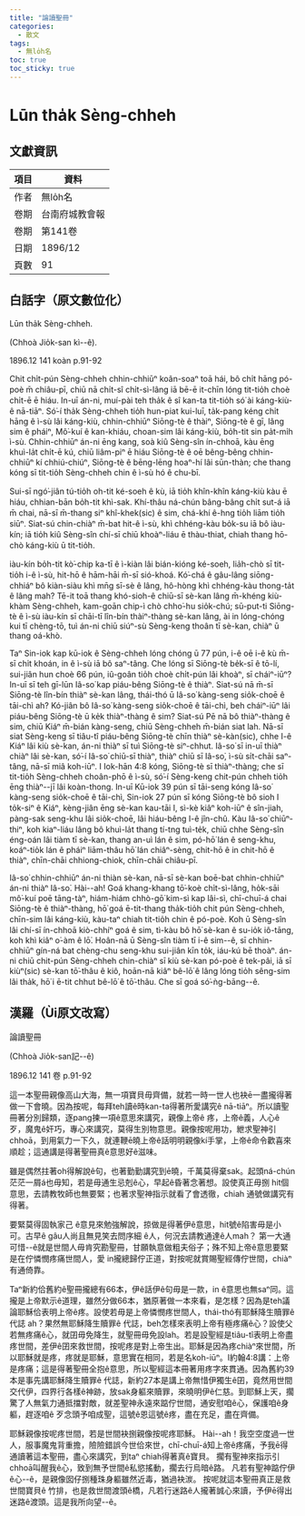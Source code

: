 ```yaml
---
title: "論讀聖冊"
categories:
  - 散文
tags:
  - 無lo̍h名
toc: true
toc_sticky: true
---
```


# Lūn tha̍k Sèng-chheh

## 文獻資訊

| 項目 | 資料 |
|---|---|
| 作者 | 無lo̍h名 |
| 卷期 | 台南府城教會報 |
| 卷期 | 第141卷 |
| 日期 | 1896/12 |
| 頁數 | 91 |

## 白話字（原文數位化）

Lūn tha̍k Sèng-chheh.

(Chhoà Jio̍k-san kì--ê).

1896.12 141 koàn p.91-92

Chit chi̍t-pún Sèng-chheh chhin-chhiūⁿ koân-soaⁿ toā hái, bô chi̍t hāng pó-poè m̄ chiâu-pī, chiū nā chi̍t-sî chi̍t-sì-lâng iā bē-ē it-chīn lóng tit-tio̍h choè chi̍t-ē ē hiáu. In-uī án-ni, muí-pài teh tha̍k ê sî kan-ta tit-tio̍h só͘ ài káng-kiù-ê nā-tiāⁿ. Só͘-í tha̍k Sèng-chheh tio̍h hun-piat kui-luī, ta̍k-pang kéng chi̍t hāng ê ì-sù lâi káng-kiù, chhin-chhiūⁿ Siōng-tè ê thàiⁿ, Siōng-tè ê gī, lâng sim ê pháiⁿ, Mô͘-kuí ê kan-khiáu, choan-sim lâi káng-kiù, bo̍h-tit sin pa̍t-mi̍h ì-sù. Chhin-chhiūⁿ án-ni ēng kang, soà kiû Sèng-sîn ín-chhoā, kàu ēng khuì-la̍t chi̍t-ē kú, chiū liâm-piⁿ ē hiáu Siōng-tè ê oē bêng-bêng chhin-chhiūⁿ kí chhiú-chiúⁿ, Siōng-tè ê bēng-lēng hoaⁿ-hí lâi sūn-thàn; che thang kóng sī tit-tio̍h Sèng-chheh chin ê ì-sù hó ê chu-bī.

Sui-sī ngó͘-jiân tú-tio̍h oh-tit ké-soeh ê kù, iā tio̍h khîn-khîn káng-kiù kàu ē hiáu, chhian-bān bo̍h-tit khì-sak. Khí-thâu ná-chún bâng-bâng chi̍t sut-á iā m̄ chai, nā-sī m̄-thang siⁿ khî-khek(sic) ê sim, chá-khí ê-hng tio̍h liām tio̍h siūⁿ. Siat-sú chin-chiàⁿ m̄-bat hit-ê ì-sù, khì chhéng-kàu bo̍k-su iā bô iàu-kín; iā tio̍h kiû Sèng-sîn chí-sī chiū khoàⁿ-liáu ē thàu-thiat, chiah thang hō-chò káng-kiù ū tit-tio̍h.

iàu-kín bo̍h-tit kò͘-chip ka-tī ê ì-kiàn lâi bián-kióng ké-soeh, lia̍h-chò sī tit-tio̍h i-ê ì-sù, hit-hō ê hām-hāi m̄-sī sió-khoá. Kó͘-chá ê gâu-lâng siōng-chhiáⁿ bô kiàn-siàu khì mn̄g sī-sè ê lâng, hô-hòng khì chhéng-kàu thong-ta̍t ê lâng mah? Tē-it toā thang khó-sioh-ê chiū-sī sè-kan lâng m̄-khéng kiù-khàm Sèng-chheh, kam-goān chip-ì chò chho͘-hu sio̍k-chú; sū-put-ti Siōng-tè ê ì-sù iàu-kín sī chāi-tī lîn-bín thàiⁿ-thàng sè-kan lâng, ài in lóng-chóng kui tī chèng-tō, tuì án-ni chiū siúⁿ-sù Sèng-keng thoân tī sè-kan, chiàⁿ ū thang oá-khò.

Taⁿ Sin-iok kap kū-iok ê Sèng-chheh lóng chóng ū 77 pún, i-ê oē i-ê kù m̄-sī chi̍t khoán, in ê ì-sù iā bô saⁿ-tâng. Che lóng sī Siōng-tè be̍k-sī ê tō-lí, sui-jiân hun choè 66 pún, iû-goân tio̍h choè chi̍t-pún lâi khoàⁿ, sī cháiⁿ-iūⁿ? In-uī sī teh gī-lūn Iâ-so͘ kap piáu-bêng Siōng-tè ê thiàⁿ. Siat-sú nā m̄-sī Siōng-tè lîn-bín thiàⁿ sè-kan lâng, thái-thó ū Iâ-so͘ kàng-seng sio̍k-choē ê tāi-chì ah? Kó-jiân bô Iâ-so͘ kàng-seng sio̍k-choē ê tāi-chì, beh cháiⁿ-iūⁿ lâi piáu-bêng Siōng-tè ū ke̍k thiàⁿ-thàng ê sim? Siat-sú Pē nā bô thiàⁿ-thàng ê sim, chiū Kiáⁿ m̄-bián kàng-seng, chiū Sèng-chheh m̄-bián siat lah. Nā-sī siat Sèng-keng sī tiâu-tî piáu-bêng Siōng-tè chīn thiàⁿ sè-kàn(sic), chhe I-ê Kiáⁿ lâi kiù sè-kan, án-ni thiàⁿ sī tuì Siōng-tè siⁿ-chhut. Iâ-so͘ sī in-uī thiàⁿ chiàⁿ lâi sè-kan, só͘-í Iâ-so͘ chiū-sī thiàⁿ, thiàⁿ chiū sī Iâ-so͘, ì-sù si̍t-chāi saⁿ-tâng, nā-sī miâ koh-iūⁿ. I Iok-hān 4:8 kóng, Siōng-tè sī thiàⁿ-thàng; che sī tit-tio̍h Sèng-chheh choân-phō ê ì-sù, só͘-í Sèng-keng chit-pún chheh tio̍h ēng thiàⁿ--jī lâi koàn-thong. In-uī Kū-iok 39 pún sī tāi-seng kóng Iâ-so͘ kàng-seng sio̍k-choē ê tāi-chì, Sin-iok 27 pún sī kóng Siōng-tè bô sioh I to̍k-siⁿ ê Kiáⁿ, kèng-jiân ēng sè-kan kau-tāi I, sì-kè kiâⁿ koh-iūⁿ ê sîn-jiah, pàng-sak seng-khu lâi sio̍k-choē, lâi hiáu-bêng I-ê jîn-chû. Kàu Iâ-so͘ chiūⁿ-thiⁿ, koh kiaⁿ-liáu lâng bô khuì-la̍t thang tí-tng tuì-te̍k, chiū chhe Sèng-sîn éng-oán lâi tiàm tī sè-kan, thang an-uì lán ê sim, pó-hō͘ lán ê seng-khu, koáⁿ-tio̍k lán ê pháiⁿ liām-thâu hō͘ lán chiâⁿ-sèng, chit-hō ê in chit-hō ê thiàⁿ, chīn-chāi chhiong-chiok, chīn-chāi chiâu-pī.

Iâ-so͘ chhin-chhiūⁿ án-ni thiàn sè-kan, nā-sī sè-kan boē-bat chhin-chhiūⁿ án-ni thiàⁿ Iâ-so͘. Hài--ah! Goá khang-khang tō͘-koè chi̍t-sì-lâng, ho̍k-sāi mô͘-kuí poē tāng-tàⁿ, hiám-hiám chhò-gō͘ kim-sì kap lâi-sì, chī-chuī-á chai Siōng-tè ê thiàⁿ-thàng, hō͘ goá ē-tit-thang tha̍k-tio̍h chit pún Sèng-chheh, chīn-sim lâi káng-kiù, kàu-taⁿ chiah tit-tio̍h chin ê pó-poè. Koh ū Sèng-sîn lâi chí-sī ín-chhoā kiò-chhíⁿ goá ê sim, tì-kàu bô hō͘ sè-kan ê su-io̍k iô-tāng, koh khì kiâⁿ o͘-àm ê lō͘. Hoân-nā ū Sèng-sîn tiàm tī i-ê sim--ê, sī chhin-chhiūⁿ gín-ná bat chèng-chu seng-khu sui-jiân kīn to̍k, iáu-kú bē thoàⁿ. án-ni chiū chit-pún Sèng-chheh chin-chiàⁿ sī kiù sè-kan pó-poè ê tek-pâi, iā sī kiùⁿ(sic) sè-kan tō͘-thâu ê kiô, hoān-nā kiâⁿ bê-lō͘ ê lâng lóng tio̍h sêng-sim lâi tha̍k, hō͘ i ē-tit chhut bê-lō͘ ê tō͘-thâu. Che sī goá só͘-ǹg-bāng--ê.

## 漢羅（Ùi原文改寫）

論讀聖冊

(Chhoà Jio̍k-san記--ê)

1896.12 141 卷 p.91-92

這一本聖冊親像高山大海，無一項寶貝毋齊備，就若一時一世人也袂ē一盡攏得著做一下會曉。因為按呢，每拜teh讀ê時kan-ta得著所愛講究ê nā-tiāⁿ。所以讀聖冊著分別歸類，逐pang揀一項ê意思來講究，親像上帝ê 疼，上帝ê義，人心ê 歹，魔鬼ê奸巧，專心來講究，莫得生別物意思。親像按呢用功，紲求聖神引chhoā，到用氣力一下久，就連鞭ē曉上帝ê話明明親像kí手掌，上帝ê命令歡喜來順趁；這通講是得著聖冊真ê意思好ê滋味。

雖是偶然拄著oh得解說ê句，也著勤勤講究到ē曉，千萬莫得棄sak。起頭ná-chún茫茫一屑á也毋知，若是毋通生忌剋ê心，早起ê昏著念著想。設使真正毋捌 hit個意思，去請教牧師也無要緊；也著求聖神指示就看了會透徹，chiah 通號做講究有得著。

要緊莫得固執家己 ê意見來勉強解說，掠做是得著伊ê意思，hit號ê陷害毋是小可。古早ê gâu人尚且無見笑去問序細 ê人，何況去請教通達ê人mah？ 第一大通可惜--ê就是世間人毋肯究勘聖冊，甘願執意做粗夫俗子；殊不知上帝ê意思要緊是在佇憐憫疼痛世間人，愛 in攏總歸佇正道，對按呢就賞賜聖經傳佇世間，chiàⁿ有通倚靠。

Taⁿ新約佮舊約ê聖冊攏總有66本，伊ê話伊ê句毋是一款，in ê意思也無saⁿ同。這攏是上帝默示ê道理，雖然分做66本，猶原著做一本來看，是怎樣？因為是teh議論耶穌佮表明上帝ê疼。設使若毋是上帝憐憫疼世間人，thái-thó有耶穌降生贖罪ê 代誌 ah？果然無耶穌降生贖罪ê 代誌，beh怎樣來表明上帝有極疼痛ê心？設使父若無疼痛ê心，就囝毋免降生，就聖冊毋免設lah。若是設聖經是tiâu-tî表明上帝盡疼世間，差伊ê囝來救世間，按呢疼是對上帝生出。耶穌是因為疼chiàⁿ來世間，所以耶穌就是疼，疼就是耶穌，意思實在相同，若是名koh-iūⁿ。I約翰4:8講：上帝是疼痛；這是得著聖冊全抱ê意思，所以聖經這本冊著用疼字來貫通。因為舊約39本是事先講耶穌降生贖罪ê 代誌，新約27本是講上帝無惜伊獨生ê囝，竟然用世間交代伊，四界行各樣ê神跡，放sak身軀來贖罪，來曉明伊ê仁慈。到耶穌上天，擱驚了人無氣力通抵擋對敵，就差聖神永遠來踮佇世間，通安慰咱ê心，保護咱ê身軀，趕逐咱ê 歹念頭予咱成聖，這號ê恩這號ê疼，盡在充足，盡在齊備。

耶穌親像按呢疼世間，若是世間袂捌親像按呢疼耶穌。 Hài--ah！我空空度過一世人，服事魔鬼背重擔，險險錯誤今世佮來世，chī-chuī-á知上帝ê疼痛，予我ē得通讀著這本聖冊，盡心來講究，到taⁿ chiah得著真ê寶貝。 擱有聖神來指示引chhoā叫醒我ê心，致到無予世間ê私慾搖動，擱去行烏暗ê路。 凡若有聖神踮佇伊ê心--ê，是親像囡仔捌種珠身軀雖然近毒，猶過袂湠。 按呢就這本聖冊真正是救世間寶貝ê 竹排，也是救世間渡頭ê橋，凡若行迷路ê人攏著誠心來讀，予伊ē得出迷路ê渡頭。這是我所向望--ê。
